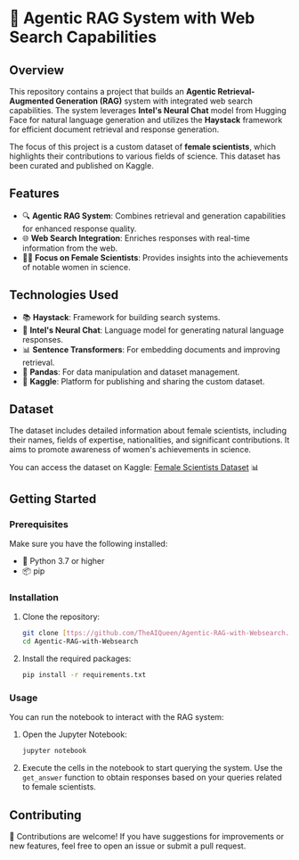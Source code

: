 
# 🌟 Agentic RAG System with Web Search Capabilities

## Overview

This repository contains a project that builds an **Agentic Retrieval-Augmented Generation (RAG)** system with integrated web search capabilities. The system leverages **Intel's Neural Chat** model from Hugging Face for natural language generation and utilizes the **Haystack** framework for efficient document retrieval and response generation.

The focus of this project is a custom dataset of **female scientists**, which highlights their contributions to various fields of science. This dataset has been curated and published on Kaggle.

## Features

- 🔍 **Agentic RAG System**: Combines retrieval and generation capabilities for enhanced response quality.
- 🌐 **Web Search Integration**: Enriches responses with real-time information from the web.
- 👩‍🔬 **Focus on Female Scientists**: Provides insights into the achievements of notable women in science.

## Technologies Used

- 📚 **Haystack**: Framework for building search systems.
- 🤖 **Intel's Neural Chat**: Language model for generating natural language responses.
- 📊 **Sentence Transformers**: For embedding documents and improving retrieval.
- 🐼 **Pandas**: For data manipulation and dataset management.
- 🐍 **Kaggle**: Platform for publishing and sharing the custom dataset.

## Dataset

The dataset includes detailed information about female scientists, including their names, fields of expertise, nationalities, and significant contributions. It aims to promote awareness of women's achievements in science.

You can access the dataset on Kaggle: [Female Scientists Dataset](https://www.kaggle.com/datasets/your-dataset-link) 📊

## Getting Started

### Prerequisites

Make sure you have the following installed:

- 🐍 Python 3.7 or higher
- 📦 pip

### Installation

1. Clone the repository:
   ```bash
   git clone [ttps://github.com/TheAIQueen/Agentic-RAG-with-Websearch.git]
   cd Agentic-RAG-with-Websearch
   ```

2. Install the required packages:
   ```bash
   pip install -r requirements.txt
   ```

### Usage

You can run the notebook to interact with the RAG system:

1. Open the Jupyter Notebook:
   ```bash
   jupyter notebook
   ```

2. Execute the cells in the notebook to start querying the system. Use the `get_answer` function to obtain responses based on your queries related to female scientists.

## Contributing

🤝 Contributions are welcome! If you have suggestions for improvements or new features, feel free to open an issue or submit a pull request.



